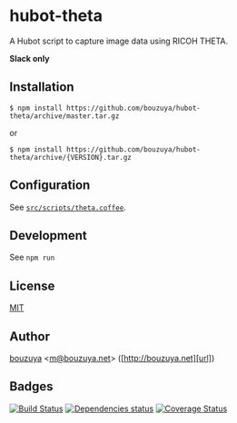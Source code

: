 # hubot-theta

A Hubot script to capture image data using RICOH THETA.

**Slack only**

## Installation

    $ npm install https://github.com/bouzuya/hubot-theta/archive/master.tar.gz

or

    $ npm install https://github.com/bouzuya/hubot-theta/archive/{VERSION}.tar.gz

## Configuration

See [`src/scripts/theta.coffee`](src/scripts/theta.coffee).

## Development

See `npm run`

## License

[MIT](LICENSE)

## Author

[bouzuya][user] &lt;[m@bouzuya.net][mail]&gt; ([http://bouzuya.net][url])

## Badges

[![Build Status][travis-badge]][travis]
[![Dependencies status][david-dm-badge]][david-dm]
[![Coverage Status][coveralls-badge]][coveralls]

[travis]: https://travis-ci.org/bouzuya/hubot-theta
[travis-badge]: https://travis-ci.org/bouzuya/hubot-theta.svg?branch=master
[david-dm]: https://david-dm.org/bouzuya/hubot-theta
[david-dm-badge]: https://david-dm.org/bouzuya/hubot-theta.png
[coveralls]: https://coveralls.io/r/bouzuya/hubot-theta
[coveralls-badge]: https://img.shields.io/coveralls/bouzuya/hubot-theta.svg
[user]: https://github.com/bouzuya
[mail]: mailto:m@bouzuya.net
[url]: http://bouzuya.net
